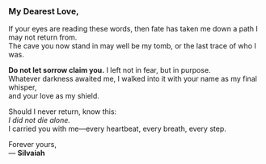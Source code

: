 
### My Dearest Love,  

If your eyes are reading these words, then fate has taken me down a path I may not return from.  
The cave you now stand in may well be my tomb, or the last trace of who I was.  

**Do not let sorrow claim you.** I left not in fear, but in purpose.  
Whatever darkness awaited me, I walked into it with your name as my final whisper,  
and your love as my shield.  

Should I never return, know this:  
*I did not die alone.*  
I carried you with me—every heartbeat, every breath, every step.  

Forever yours,  
— **Silvaiah**
